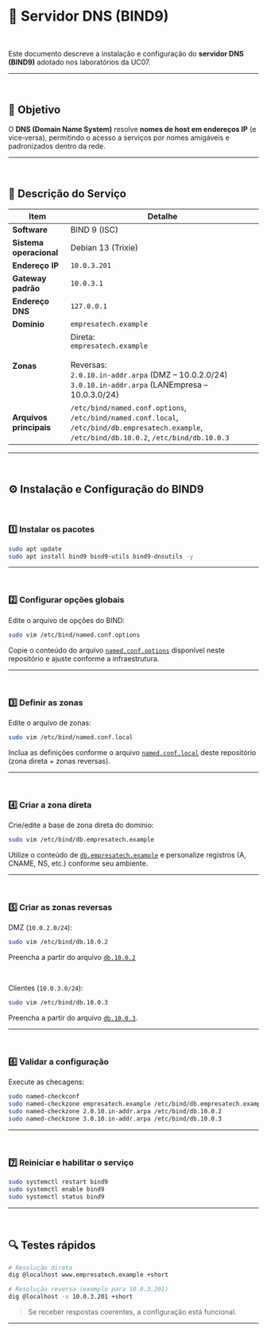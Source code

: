 # 🧭 Servidor DNS (BIND9)

<br/>

Este documento descreve a instalação e configuração do **servidor DNS (BIND9)** adotado nos laboratórios da UC07.

---

<br/>

## 🎯 Objetivo

O **DNS (Domain Name System)** resolve **nomes de host em endereços IP** (e vice‑versa), permitindo o acesso a serviços por nomes amigáveis e padronizados dentro da rede.

---

<br/>

## 🧩 Descrição do Serviço

| Item | Detalhe |
|------|--------|
| **Software** | BIND 9 (ISC) |
| **Sistema operacional** | Debian 13 (Trixie) |
| **Endereço IP** | `10.0.3.201` |
| **Gateway padrão** | `10.0.3.1` |
| **Endereço DNS** | `127.0.0.1` |
| **Domínio** | `empresatech.example` |
| **Zonas** | Direta: <br/>`empresatech.example`<br/> <br/>Reversas: <br/>`2.0.10.in-addr.arpa` (DMZ – 10.0.2.0/24) <br/>`3.0.10.in-addr.arpa` (LANEmpresa – 10.0.3.0/24) |
| **Arquivos principais** | `/etc/bind/named.conf.options`, `/etc/bind/named.conf.local`, `/etc/bind/db.empresatech.example`, `/etc/bind/db.10.0.2`, `/etc/bind/db.10.0.3` |

---

<br/>

## ⚙️ Instalação e Configuração do BIND9

<br/>

### 1️⃣ Instalar os pacotes

```bash
sudo apt update
sudo apt install bind9 bind9-utils bind9-dnsutils -y
```

---

<br/>

### 2️⃣ Configurar opções globais

Edite o arquivo de opções do BIND:

```bash
sudo vim /etc/bind/named.conf.options
```

Copie o conteúdo do arquivo [`named.conf.options`](./configs/named.conf.options) disponível neste repositório e ajuste conforme a infraestrutura.

---

<br/>

### 3️⃣ Definir as zonas

Edite o arquivo de zonas:

```bash
sudo vim /etc/bind/named.conf.local
```

Inclua as definições conforme o arquivo [`named.conf.local`](./configs/named.conf.local) deste repositório (zona direta + zonas reversas).

---

<br/>

### 4️⃣ Criar a zona direta

Crie/edite a base de zona direta do domínio:

```bash
sudo vim /etc/bind/db.empresatech.example
```

Utilize o conteúdo de [`db.empresatech.example`](./configs/db.empresatech.example) e personalize registros (A, CNAME, NS, etc.) conforme seu ambiente.

---

<br/>

### 5️⃣ Criar as zonas reversas

DMZ (`10.0.2.0/24`):

```bash
sudo vim /etc/bind/db.10.0.2
```
Preencha a partir do arquivo [`db.10.0.2`](./configs/db.10.0.2)

<br/>

Clientes (`10.0.3.0/24`):

```bash
sudo vim /etc/bind/db.10.0.3
```

Preencha a partir do arquivo [`db.10.0.3`](./configs/db.10.0.3).

---

<br/>

### 6️⃣ Validar a configuração

Execute as checagens:

```bash
sudo named-checkconf
sudo named-checkzone empresatech.example /etc/bind/db.empresatech.example
sudo named-checkzone 2.0.10.in-addr.arpa /etc/bind/db.10.0.2
sudo named-checkzone 3.0.10.in-addr.arpa /etc/bind/db.10.0.3
```

---

<br/>

### 7️⃣ Reiniciar e habilitar o serviço

```bash
sudo systemctl restart bind9
sudo systemctl enable bind9
sudo systemctl status bind9
```

---

<br/>

## 🔍 Testes rápidos

```bash
# Resolução direta
dig @localhost www.empresatech.example +short

# Resolução reversa (exemplo para 10.0.3.201)
dig @localhost -x 10.0.3.201 +short
```

> Se receber respostas coerentes, a configuração está funcional.

---
